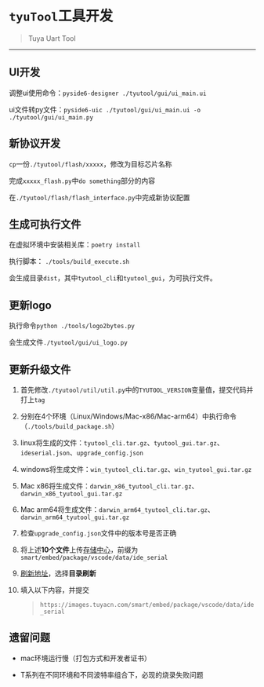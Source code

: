 # `tyuTool`工具开发

> Tuya Uart Tool

---


## UI开发

调整ui使用命令：`pyside6-designer ./tyutool/gui/ui_main.ui`

ui文件转py文件：`pyside6-uic ./tyutool/gui/ui_main.ui -o ./tyutool/gui/ui_main.py`


## 新协议开发

`cp`一份`./tyutool/flash/xxxxx`，修改为目标芯片名称

完成`xxxxx_flash.py`中`do something`部分的内容

在`./tyutool/flash/flash_interface.py`中完成新协议配置


## 生成可执行文件

在虚拟环境中安装相关库：`poetry install`

执行脚本： `./tools/build_execute.sh`

会生成目录`dist`，其中`tyutool_cli`和`tyutool_gui`，为可执行文件。


## 更新logo

执行命令`python ./tools/logo2bytes.py`

会生成文件`./tyutool/gui/ui_logo.py`


## 更新升级文件

1. 首先修改`./tyutool/util/util.py`中的`TYUTOOL_VERSION`变量值，提交代码并打上`tag`

1. 分别在4个环境（Linux/Windows/Mac-x86/Mac-arm64）中执行命令（`./tools/build_package.sh`）

1. linux将生成的文件：`tyutool_cli.tar.gz`、`tyutool_gui.tar.gz`、`ideserial.json`、`upgrade_config.json`

1. windows将生成文件：`win_tyutool_cli.tar.gz`、`win_tyutool_gui.tar.gz`

1. Mac x86将生成文件：`darwin_x86_tyutool_cli.tar.gz`、`darwin_x86_tyutool_gui.tar.gz`

1. Mac arm64将生成文件：`darwin_arm64_tyutool_cli.tar.gz`、`darwin_arm64_tyutool_gui.tar.gz`

1. 检查`upgrade_config.json`文件中的版本号是否正确

1. 将上述**10个文件**上传[存储中心](https://bs-cn.tuya-inc.com:7799/cetus/file)，前缀为`smart/embed/package/vscode/data/ide_serial`

1. [刷新地址](https://bs-cn.tuya-inc.com:7799/cetus/cdn)，选择**目录刷新**

1. 填入以下内容，并提交

    > `https://images.tuyacn.com/smart/embed/package/vscode/data/ide_serial`


## 遗留问题

- mac环境运行慢（打包方式和开发者证书）

- T系列在不同环境和不同波特率组合下，必现的烧录失败问题

